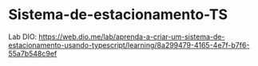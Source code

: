 # Sistema-de-estacionamento-TS
Lab DIO: https://web.dio.me/lab/aprenda-a-criar-um-sistema-de-estacionamento-usando-typescript/learning/8a299479-4165-4e7f-b7f6-55a7b548c9ef
